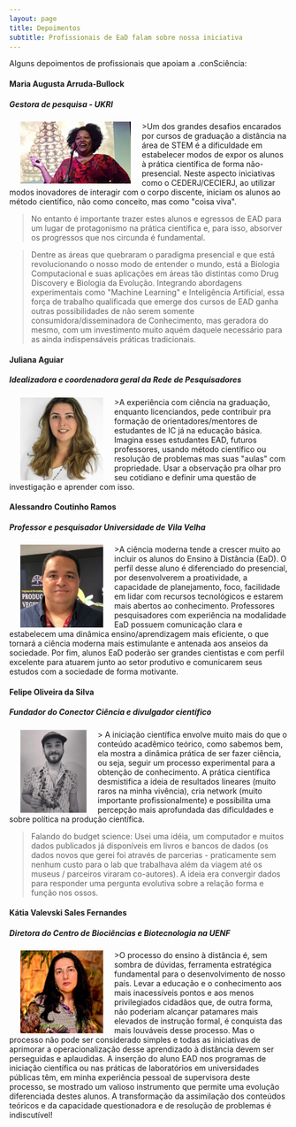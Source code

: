 ```yaml
---
layout: page
title: Depoimentos
subtitle: Profissionais de EaD falam sobre nossa iniciativa
---
```


Alguns depoimentos de profissionais que apoiam a .conSciência:

#### Maria Augusta Arruda-Bullock
#####  Gestora de pesquisa - UKRI
<img src="/img/maria-augusta-bullock.jpg" align="left" width="200" hspace="20">
>Um dos grandes desafios encarados por cursos de graduação a distância na área de STEM é a dificuldade em estabelecer modos de expor os alunos à prática científica de forma não-presencial. Neste aspecto iniciativas como o CEDERJ/CECIERJ, ao utilizar modos inovadores de interagir com o corpo discente, iniciam os alunos   ao método científico, não como conceito, mas como "coisa viva".

>No entanto é importante trazer estes alunos e egressos de EAD para um lugar de protagonismo na prática científica e, para isso, absorver os progressos que nos circunda é fundamental.

>Dentre as áreas que quebraram o paradigma presencial e que está revolucionando o nosso modo de entender o mundo, está a Biologia Computacional e suas aplicações em áreas tão distintas como Drug Discovery e Biologia da Evolução. Integrando abordagens experimentais como "Machine Learning" e Inteligência Artificial, essa força de trabalho qualificada que emerge dos cursos de EAD ganha outras possibilidades de não serem somente consumidora/disseminadora de Conhecimento, mas geradora do mesmo, com um investimento muito aquém daquele necessário para as ainda indispensáveis práticas tradicionais.

#### Juliana Aguiar
##### Idealizadora e coordenadora geral da Rede de Pesquisadores
<img src="/img/juliana-aguiar.jpg" align="left" height="150" hspace="20">
>A experiência com ciência na graduação,  enquanto licenciandos, pede contribuir pra formação de orientadores/mentores de estudantes de IC já na educação básica.
Imagina esses estudantes EAD, futuros professores, usando método científico ou resolução de problemas mas suas "aulas" com propriedade.
Usar a observação pra olhar pro seu cotidiano e definir uma questão de investigação e aprender com isso.

#### Alessandro Coutinho Ramos
##### Professor e pesquisador Universidade de Vila Velha
<img src="/img/alessandro-ramos.jpg" align="left" height="150" hspace="20">
>A ciência moderna tende a crescer muito ao incluir os alunos do Ensino à Distância (EaD). O perfil desse aluno é diferenciado do presencial, por desenvolverem a proatividade, a capacidade de planejamento, foco, facilidade em lidar com recursos tecnológicos e estarem mais abertos ao conhecimento. Professores pesquisadores com experiência na modalidade EaD possuem comunicação clara e estabelecem uma dinâmica ensino/aprendizagem mais eficiente, o que tornará a ciência moderna mais estimulante e antenada aos anseios da sociedade. Por fim, alunos EaD poderão ser grandes cientistas e com perfil excelente para atuarem junto ao setor produtivo e comunicarem seus estudos com a sociedade de forma motivante.

#### Felipe Oliveira da Silva
##### Fundador do Conector Ciência e divulgador científico
<img src="/img/felipe-silva.jpg" align="left" height="150" hspace="20">
> A iniciação científica envolve muito mais do que o conteúdo acadêmico teórico, como sabemos bem, ela mostra a dinâmica prática de ser fazer ciência, ou seja, seguir um processo experimental para a obtenção de conhecimento. A prática científica desmistifica a ideia de resultados lineares (muito raros na minha vivência), cria network (muito importante profissionalmente) e possibilita uma percepção mais aprofundada das dificuldades e sobre política na produção científica.

>Falando do budget science: Usei uma idéia, um computador e muitos dados publicados já disponíveis em livros e bancos de dados (os dados novos que gerei foi através de parcerias - praticamente sem nenhum custo para o lab que trabalhava além da viagem até os museus / parceiros viraram co-autores). A ideia era convergir dados para responder uma pergunta evolutiva sobre a relação forma e função nos ossos.

#### Kátia Valevski Sales Fernandes
##### Diretora do Centro de Biociências e Biotecnologia na UENF
<img src="/img/katia-fernandes.jpg" align="left" height="150" hspace="20">
>O processo do ensino à distância é, sem sombra de dúvidas, ferramenta estratégica fundamental para o desenvolvimento de nosso país. Levar a educação e o conhecimento aos mais inacessíveis pontos e aos menos privilegiados cidadãos que, de outra forma, não poderiam alcançar patamares mais elevados de instrução formal, é conquista das mais louváveis desse processo. Mas o processo não pode ser considerado simples e todas as iniciativas de aprimorar a operacionalização desse aprendizado à distância devem ser perseguidas e aplaudidas. A inserção do aluno EAD nos programas de iniciação científica ou nas práticas de laboratórios em universidades públicas têm, em minha experiência pessoal de supervisora deste processo, se mostrado um valioso instrumento que permite uma evolução diferenciada destes alunos. A transformação da assimilação dos conteúdos teóricos e da capacidade questionadora e de resolução de problemas é indiscutível!
